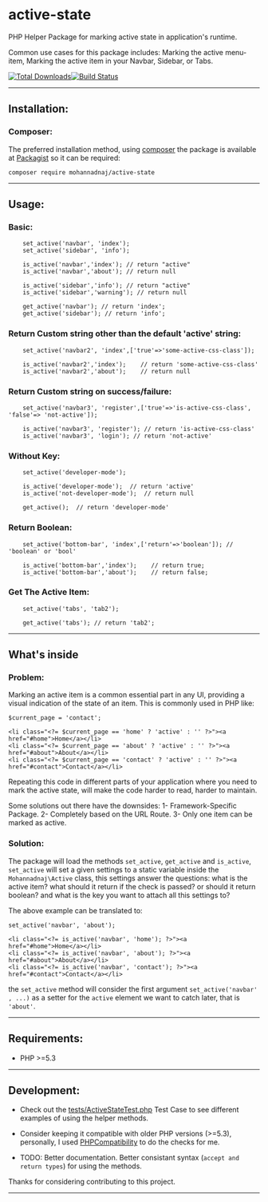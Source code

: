 # active-state
PHP Helper Package for marking active state in application's runtime.

Common use cases for this package includes: Marking the active menu-item, Marking the active item in your Navbar, Sidebar, or Tabs.

[![Total Downloads][downloads-image]][package-link][![Build Status](https://travis-ci.org/MohannadNaj/active-state.svg?branch=master)](https://travis-ci.org/MohannadNaj/active-state)

----------
## Installation:

### Composer:
The preferred installation method, using [composer](https://getcomposer.org/download/) the package is available at [Packagist](https://packagist.org/packages/mohannadnaj/active-state) so it can be required:

    composer require mohannadnaj/active-state


----------
## Usage:

### Basic:
        set_active('navbar', 'index');
        set_active('sidebar', 'info');
    
        is_active('navbar','index'); // return "active"
        is_active('navbar','about'); // return null
        
        is_active('sidebar','info'); // return "active"
        is_active('sidebar','warning'); // return null
        
        get_active('navbar'); // return 'index';
        get_active('sidebar'); // return 'info';
        
### Return Custom string other than the default 'active' string:
        set_active('navbar2', 'index',['true'=>'some-active-css-class']);
    
        is_active('navbar2','index');    // return 'some-active-css-class'
        is_active('navbar2','about');    // return null
    
### Return Custom string on success/failure:
        set_active('navbar3', 'register',['true'=>'is-active-css-class', 'false'=> 'not-active']);
    
        is_active('navbar3', 'register'); // return 'is-active-css-class'
        is_active('navbar3', 'login'); // return 'not-active'
### Without Key:
        set_active('developer-mode');
    
        is_active('developer-mode');  // return 'active'
        is_active('not-developer-mode');  // return null
        
        get_active();  // return 'developer-mode'
    
### Return Boolean:
        set_active('bottom-bar', 'index',['return'=>'boolean']); // 'boolean' or 'bool'
    
        is_active('bottom-bar','index');    // return true;
        is_active('bottom-bar','about');    // return false;
    

### Get The Active Item:
        set_active('tabs', 'tab2');
    
        get_active('tabs'); // return 'tab2';


----------
## What's inside

### Problem:
Marking an active item is a common essential part in any UI, providing a visual indication of the state of an item. This is commonly used in PHP like:

    $current_page = 'contact'; 
    
    <li class="<?= $current_page == 'home' ? 'active' : '' ?>"><a href="#home">Home</a></li>
    <li class="<?= $current_page == 'about' ? 'active' : '' ?>"><a href="#about">About</a></li>
    <li class="<?= $current_page == 'contact' ? 'active' : '' ?>"><a href="#contact">Contact</a></li>

Repeating this code in different parts of your application where you need to mark the active state, will make the code harder to read, harder to maintain.

Some solutions out there have the downsides: 1- Framework-Specific Package. 2- Completely based on the URL Route. 3- Only one item can be marked as active.

### Solution:

The package will load the methods `set_active`, `get_active` and `is_active`, `set_active` will set a given settings to a static variable inside the `Mohannadnaj\Active` class, this settings answer the questions: what is the active item? what should it return if the check is passed? or should it return boolean? and what is the key you want to attach all this settings to?

The above example can be translated to:       

    set_active('navbar', 'about');
    
    <li class="<?= is_active('navbar', 'home'); ?>"><a href="#home">Home</a></li>
    <li class="<?= is_active('navbar', 'about'); ?>"><a href="#about">About</a></li>
    <li class="<?= is_active('navbar', 'contact'); ?>"><a href="#contact">Contact</a></li>

the `set_active` method will consider the first argument `set_active('navbar' , ...)` as a setter for the `active` element we want to catch later, that is `'about'`.

----------

## Requirements:
- PHP >=5.3

----------

## Development:

- Check out the [tests/ActiveStateTest.php](tests/ActiveStateTest.php) Test Case to see different examples of using the helper methods.

- Consider keeping it compatible with older PHP versions (>=5.3), personally, I used [PHPCompatibility](https://github.com/wimg/PHPCompatibility) to do the checks for me.

- TODO: Better documentation. Better consistant syntax (`accept and return types`) for using the methods.
 
Thanks for considering contributing to this project.


----------

[package-link]: https://packagist.org/packages/mohannadnaj/active-state
[downloads-image]: https://poser.pugx.org/mohannadnaj/active-state/downloads
